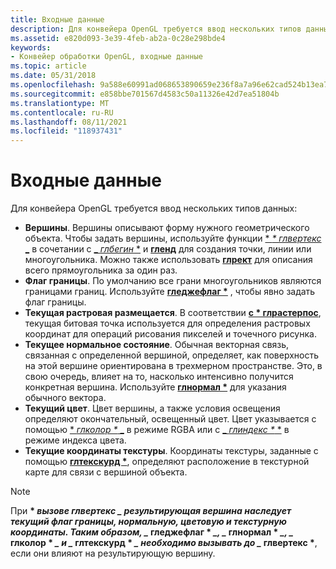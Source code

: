 ```yaml
---
title: Входные данные
description: Для конвейера OpenGL требуется ввод нескольких типов данных.
ms.assetid: e820d093-3e39-4feb-ab2a-0c28e298bde4
keywords:
- Конвейер обработки OpenGL, входные данные
ms.topic: article
ms.date: 05/31/2018
ms.openlocfilehash: 9a588e60991ad068653890659e236f8a7a96e62cad524b13ea72bfd38fb5bba4
ms.sourcegitcommit: e858bbe701567d4583c50a11326e42d7ea51804b
ms.translationtype: MT
ms.contentlocale: ru-RU
ms.lasthandoff: 08/11/2021
ms.locfileid: "118937431"
---
```

# <a name="input-data"></a>Входные данные

Для конвейера OpenGL требуется ввод нескольких типов данных:

-   **Вершины**. Вершины описывают форму нужного геометрического объекта. Чтобы задать вершины, используйте функции [ * *\* глвертекс* _](glvertex-functions.md) в сочетании с [_ *глбегин* *](glbegin.md) и [**гленд**](glend.md) для создания точки, линии или многоугольника. Можно также использовать [**глрект**](glrect-functions.md) для описания всего прямоугольника за один раз.
-   **Флаг границы**. По умолчанию все грани многоугольников являются границами границ. Используйте [**гледжефлаг \***](gledgeflag-functions.md) , чтобы явно задать флаг границы.
-   **Текущая растровая размещается**. В соответствии [**с \* глрастерпос**](glrasterpos-functions.md), текущая битовая точка используется для определения растровых координат для операций рисования пикселей и точечного рисунка.
-   **Текущее нормальное состояние**. Обычная векторная связь, связанная с определенной вершиной, определяет, как поверхность на этой вершине ориентирована в трехмерном пространстве. Это, в свою очередь, влияет на то, насколько интенсивно получится конкретная вершина. Используйте [**глнормал \***](glnormal-functions.md) для указания обычного вектора.
-   **Текущий цвет**. Цвет вершины, а также условия освещения определяют окончательный, освещенный цвет. Цвет указывается с помощью [ * *глколор \** _](glcolor-functions.md) в режиме RGBA или с [_ *глиндекс \** *](glindex-functions.md) в режиме индекса цвета.
-   **Текущие координаты текстуры**. Координаты текстуры, заданные с помощью [**глтекскурд \***](gltexcoord-functions.md), определяют расположение в текстурной карте для связи с вершиной объекта.

> [!Note]  
> При **\* *вызове глвертекс _ результирующая вершина наследует текущий флаг границы, нормальную, цветовую и текстурную координаты. Таким образом, _* гледжефлаг \* *_, _* глнормал \* *_, _* глколор \* *_ и _* глтекскурд \* *_ необходимо вызывать до _* глвертекс \***, если они влияют на результирующую вершину.

 

 

 





